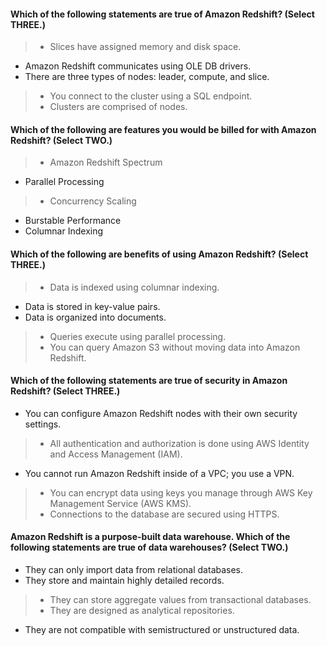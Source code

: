 #### Which of the following statements are true of Amazon Redshift? (Select THREE.)

> - Slices have assigned memory and disk space.
- Amazon Redshift communicates using OLE DB drivers.
- There are three types of nodes: leader, compute, and slice.
> - You connect to the cluster using a SQL endpoint.
> - Clusters are comprised of nodes.


#### Which of the following are features you would be billed for with Amazon Redshift? (Select TWO.)

> - Amazon Redshift Spectrum
- Parallel Processing
> - Concurrency Scaling
- Burstable Performance
- Columnar Indexing


#### Which of the following are benefits of using Amazon Redshift? (Select THREE.)

> - Data is indexed using columnar indexing.
- Data is stored in key-value pairs.
- Data is organized into documents.
> - Queries execute using parallel processing.
> - You can query Amazon S3 without moving data into Amazon Redshift.


#### Which of the following statements are true of security in Amazon Redshift? (Select THREE.)

- You can configure Amazon Redshift nodes with their own security settings.
> - All authentication and authorization is done using AWS Identity and Access Management (IAM).
- You cannot run Amazon Redshift inside of a VPC; you use a VPN.
> - You can encrypt data using keys you manage through AWS Key Management Service (AWS KMS).
> - Connections to the database are secured using HTTPS.


#### Amazon Redshift is a purpose-built data warehouse. Which of the following statements are true of data warehouses? (Select TWO.)

- They can only import data from relational databases.
- They store and maintain highly detailed records.
> - They can store aggregate values from transactional databases.
> - They are designed as analytical repositories.
- They are not compatible with semistructured or unstructured data.
